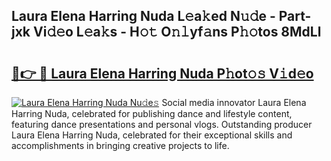 ## Laura Elena Harring Nuda L𝚎a𝚔ed N𝚞𝚍e - Part-jxk Vi𝚍𝚎o L𝚎a𝚔s - H𝚘𝚝 O𝚗𝚕yf𝚊ns P𝚑𝚘tos 8MdLl

# <h2><a href="http://kfc0u2.oniu.top/?m=Laura+Elena+Harring+Nuda">🔗👉 🔴 Laura Elena Harring Nuda P𝚑ot𝚘𝚜 V𝚒d𝚎o</a></h2>

[![Laura Elena Harring Nuda Nu𝚍e𝚜](https://i.imgur.com/0qMVB7G.gif)](http://kfc0u2.oniu.top/?m=Laura+Elena+Harring+Nuda)
Social media innovator Laura Elena Harring Nuda, celebrated for publishing dance and lifestyle content, featuring dance presentations and personal vlogs. Outstanding producer Laura Elena Harring Nuda, celebrated for their exceptional skills and accomplishments in bringing creative projects to life.  
